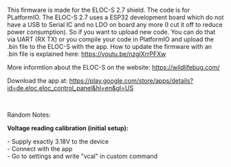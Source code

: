 This firmware is made for the ELOC-S 2.7 shield.
The code is for PLatformIO.
The ELOC-S 2.7 uses a ESP32 development board which do not have a USB to Serial IC and no LDO on board any more (I cut it off to reduce power consumption). So if you want to upload new code. You can do that via UART (RX TX) or you compile your code in PlatformIO and upload the .bin file to the ELOC-S with the app. How to update the firmware with an .bin file is explained here: https://youtu.be/nzglXrrPFXw

More informtion about the ELOC-S on the website: https://wildlifebug.com/

Download the app at: https://play.google.com/store/apps/details?id=de.eloc.eloc_control_panel&hl=en&gl=US
<p>&nbsp;</p>
<p>Random Notes:</p>

<p><strong>Voltage reading calibration (initial setup):</strong></p>
<p>- Supply exactly 3.18V to the device<br />- Connect with the app <br />- Go to settings and write "vcal" in custom command</p>
